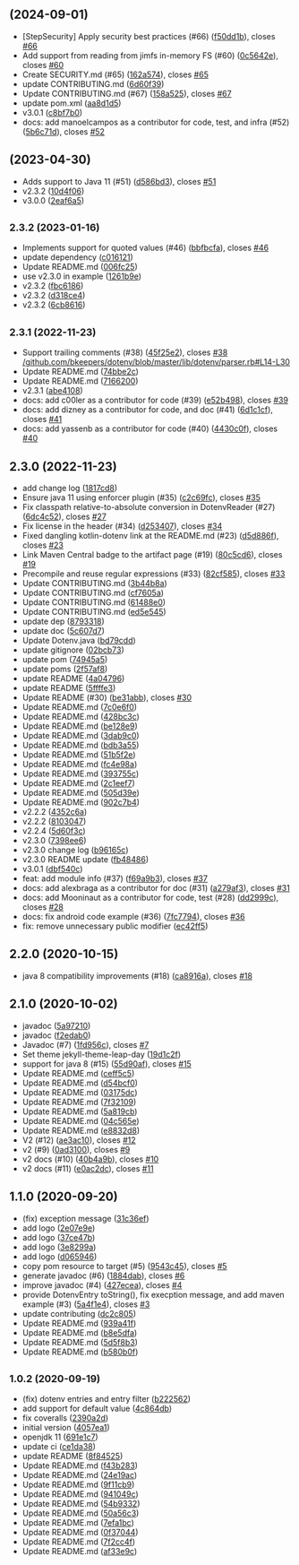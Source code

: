 ##  (2024-09-01)

* [StepSecurity] Apply security best practices (#66) ([f50dd1b](https://github.com/cdimascio/dotenv-java/commit/f50dd1b)), closes [#66](https://github.com/cdimascio/dotenv-java/issues/66)
* Add support from reading from jimfs in-memory FS (#60) ([0c5642e](https://github.com/cdimascio/dotenv-java/commit/0c5642e)), closes [#60](https://github.com/cdimascio/dotenv-java/issues/60)
* Create SECURITY.md (#65) ([162a574](https://github.com/cdimascio/dotenv-java/commit/162a574)), closes [#65](https://github.com/cdimascio/dotenv-java/issues/65)
* update CONTRIBUTING.md ([6d60f39](https://github.com/cdimascio/dotenv-java/commit/6d60f39))
* Update CONTRIBUTING.md (#67) ([158a525](https://github.com/cdimascio/dotenv-java/commit/158a525)), closes [#67](https://github.com/cdimascio/dotenv-java/issues/67)
* update pom.xml ([aa8d1d5](https://github.com/cdimascio/dotenv-java/commit/aa8d1d5))
* v3.0.1 ([c8bf7b0](https://github.com/cdimascio/dotenv-java/commit/c8bf7b0))
* docs: add manoelcampos as a contributor for code, test, and infra (#52) ([5b6c71d](https://github.com/cdimascio/dotenv-java/commit/5b6c71d)), closes [#52](https://github.com/cdimascio/dotenv-java/issues/52)



##  (2023-04-30)

* Adds support to Java 11 (#51) ([d586bd3](https://github.com/cdimascio/dotenv-java/commit/d586bd3)), closes [#51](https://github.com/cdimascio/dotenv-java/issues/51)
* v2.3.2 ([10d4f06](https://github.com/cdimascio/dotenv-java/commit/10d4f06))
* v3.0.0 ([2eaf6a5](https://github.com/cdimascio/dotenv-java/commit/2eaf6a5))



## <small>2.3.2 (2023-01-16)</small>

* Implements support for quoted values (#46) ([bbfbcfa](https://github.com/cdimascio/dotenv-java/commit/bbfbcfa)), closes [#46](https://github.com/cdimascio/dotenv-java/issues/46)
* update dependency ([c016121](https://github.com/cdimascio/dotenv-java/commit/c016121))
* Update README.md ([006fc25](https://github.com/cdimascio/dotenv-java/commit/006fc25))
* use v2.3.0 in example ([1261b9e](https://github.com/cdimascio/dotenv-java/commit/1261b9e))
* v2.3.2 ([fbc6186](https://github.com/cdimascio/dotenv-java/commit/fbc6186))
* v2.3.2 ([d318ce4](https://github.com/cdimascio/dotenv-java/commit/d318ce4))
* v2.3.2 ([6cb8616](https://github.com/cdimascio/dotenv-java/commit/6cb8616))



## <small>2.3.1 (2022-11-23)</small>

* Support trailing comments (#38) ([45f25e2](https://github.com/cdimascio/dotenv-java/commit/45f25e2)), closes [#38](https://github.com/cdimascio/dotenv-java/issues/38) [/github.com/bkeepers/dotenv/blob/master/lib/dotenv/parser.rb#L14-L30](https://github.com//github.com/bkeepers/dotenv/blob/master/lib/dotenv/parser.rb/issues/L14-L30)
* Update README.md ([74bbe2c](https://github.com/cdimascio/dotenv-java/commit/74bbe2c))
* Update README.md ([7166200](https://github.com/cdimascio/dotenv-java/commit/7166200))
* v2.3.1 ([abe4108](https://github.com/cdimascio/dotenv-java/commit/abe4108))
* docs: add c00ler as a contributor for code (#39) ([e52b498](https://github.com/cdimascio/dotenv-java/commit/e52b498)), closes [#39](https://github.com/cdimascio/dotenv-java/issues/39)
* docs: add dizney as a contributor for code, and doc (#41) ([6d1c1cf](https://github.com/cdimascio/dotenv-java/commit/6d1c1cf)), closes [#41](https://github.com/cdimascio/dotenv-java/issues/41)
* docs: add yassenb as a contributor for code (#40) ([4430c0f](https://github.com/cdimascio/dotenv-java/commit/4430c0f)), closes [#40](https://github.com/cdimascio/dotenv-java/issues/40)



## 2.3.0 (2022-11-23)

* add change log ([1817cd8](https://github.com/cdimascio/dotenv-java/commit/1817cd8))
* Ensure java 11 using enforcer plugin (#35) ([c2c69fc](https://github.com/cdimascio/dotenv-java/commit/c2c69fc)), closes [#35](https://github.com/cdimascio/dotenv-java/issues/35)
* Fix classpath relative-to-absolute conversion in DotenvReader (#27) ([6dc4c52](https://github.com/cdimascio/dotenv-java/commit/6dc4c52)), closes [#27](https://github.com/cdimascio/dotenv-java/issues/27)
* Fix license in the header (#34) ([d253407](https://github.com/cdimascio/dotenv-java/commit/d253407)), closes [#34](https://github.com/cdimascio/dotenv-java/issues/34)
* Fixed dangling kotlin-dotenv link at the README.md (#23) ([d5d886f](https://github.com/cdimascio/dotenv-java/commit/d5d886f)), closes [#23](https://github.com/cdimascio/dotenv-java/issues/23)
* Link Maven Central badge to the artifact page (#19) ([80c5cd6](https://github.com/cdimascio/dotenv-java/commit/80c5cd6)), closes [#19](https://github.com/cdimascio/dotenv-java/issues/19)
* Precompile and reuse regular expressions (#33) ([82cf585](https://github.com/cdimascio/dotenv-java/commit/82cf585)), closes [#33](https://github.com/cdimascio/dotenv-java/issues/33)
* Update CONTRIBUTING.md ([3b44b8a](https://github.com/cdimascio/dotenv-java/commit/3b44b8a))
* Update CONTRIBUTING.md ([cf7605a](https://github.com/cdimascio/dotenv-java/commit/cf7605a))
* Update CONTRIBUTING.md ([61488e0](https://github.com/cdimascio/dotenv-java/commit/61488e0))
* Update CONTRIBUTING.md ([ed5e545](https://github.com/cdimascio/dotenv-java/commit/ed5e545))
* update dep ([8793318](https://github.com/cdimascio/dotenv-java/commit/8793318))
* update doc ([5c607d7](https://github.com/cdimascio/dotenv-java/commit/5c607d7))
* Update Dotenv.java ([bd79cdd](https://github.com/cdimascio/dotenv-java/commit/bd79cdd))
* update gitignore ([02bcb73](https://github.com/cdimascio/dotenv-java/commit/02bcb73))
* update pom ([74945a5](https://github.com/cdimascio/dotenv-java/commit/74945a5))
* update poms ([2f57af8](https://github.com/cdimascio/dotenv-java/commit/2f57af8))
* update README ([4a04796](https://github.com/cdimascio/dotenv-java/commit/4a04796))
* update README ([5ffffe3](https://github.com/cdimascio/dotenv-java/commit/5ffffe3))
* Update README (#30) ([be31abb](https://github.com/cdimascio/dotenv-java/commit/be31abb)), closes [#30](https://github.com/cdimascio/dotenv-java/issues/30)
* Update README.md ([7c0e6f0](https://github.com/cdimascio/dotenv-java/commit/7c0e6f0))
* Update README.md ([428bc3c](https://github.com/cdimascio/dotenv-java/commit/428bc3c))
* Update README.md ([be128e9](https://github.com/cdimascio/dotenv-java/commit/be128e9))
* Update README.md ([3dab9c0](https://github.com/cdimascio/dotenv-java/commit/3dab9c0))
* Update README.md ([bdb3a55](https://github.com/cdimascio/dotenv-java/commit/bdb3a55))
* Update README.md ([51b5f2e](https://github.com/cdimascio/dotenv-java/commit/51b5f2e))
* Update README.md ([fc4e98a](https://github.com/cdimascio/dotenv-java/commit/fc4e98a))
* Update README.md ([393755c](https://github.com/cdimascio/dotenv-java/commit/393755c))
* Update README.md ([2c1eef7](https://github.com/cdimascio/dotenv-java/commit/2c1eef7))
* Update README.md ([505d39e](https://github.com/cdimascio/dotenv-java/commit/505d39e))
* Update README.md ([902c7b4](https://github.com/cdimascio/dotenv-java/commit/902c7b4))
* v2.2.2 ([4352c6a](https://github.com/cdimascio/dotenv-java/commit/4352c6a))
* v2.2.2 ([8103047](https://github.com/cdimascio/dotenv-java/commit/8103047))
* v2.2.4 ([5d60f3c](https://github.com/cdimascio/dotenv-java/commit/5d60f3c))
* v2.3.0 ([7398ee6](https://github.com/cdimascio/dotenv-java/commit/7398ee6))
* v2.3.0 change log ([b96165c](https://github.com/cdimascio/dotenv-java/commit/b96165c))
* v2.3.0 README update ([fb48486](https://github.com/cdimascio/dotenv-java/commit/fb48486))
* v3.0.1 ([dbf540c](https://github.com/cdimascio/dotenv-java/commit/dbf540c))
* feat: add module info (#37) ([f69a9b3](https://github.com/cdimascio/dotenv-java/commit/f69a9b3)), closes [#37](https://github.com/cdimascio/dotenv-java/issues/37)
* docs: add alexbraga as a contributor for doc (#31) ([a279af3](https://github.com/cdimascio/dotenv-java/commit/a279af3)), closes [#31](https://github.com/cdimascio/dotenv-java/issues/31)
* docs: add Mooninaut as a contributor for code, test (#28) ([dd2999c](https://github.com/cdimascio/dotenv-java/commit/dd2999c)), closes [#28](https://github.com/cdimascio/dotenv-java/issues/28)
* docs: fix android code example (#36) ([7fc7794](https://github.com/cdimascio/dotenv-java/commit/7fc7794)), closes [#36](https://github.com/cdimascio/dotenv-java/issues/36)
* fix: remove unnecessary public modifier ([ec42ff5](https://github.com/cdimascio/dotenv-java/commit/ec42ff5))



## 2.2.0 (2020-10-15)

* java 8 compatibility improvements (#18) ([ca8916a](https://github.com/cdimascio/dotenv-java/commit/ca8916a)), closes [#18](https://github.com/cdimascio/dotenv-java/issues/18)



## 2.1.0 (2020-10-02)

* javadoc ([5a97210](https://github.com/cdimascio/dotenv-java/commit/5a97210))
* javadoc ([f2edab0](https://github.com/cdimascio/dotenv-java/commit/f2edab0))
* Javadoc (#7) ([1fd956c](https://github.com/cdimascio/dotenv-java/commit/1fd956c)), closes [#7](https://github.com/cdimascio/dotenv-java/issues/7)
* Set theme jekyll-theme-leap-day ([19d1c2f](https://github.com/cdimascio/dotenv-java/commit/19d1c2f))
* support for java 8 (#15) ([55d90af](https://github.com/cdimascio/dotenv-java/commit/55d90af)), closes [#15](https://github.com/cdimascio/dotenv-java/issues/15)
* Update README.md ([ceff5c5](https://github.com/cdimascio/dotenv-java/commit/ceff5c5))
* Update README.md ([d54bcf0](https://github.com/cdimascio/dotenv-java/commit/d54bcf0))
* Update README.md ([03175dc](https://github.com/cdimascio/dotenv-java/commit/03175dc))
* Update README.md ([7f32109](https://github.com/cdimascio/dotenv-java/commit/7f32109))
* Update README.md ([5a819cb](https://github.com/cdimascio/dotenv-java/commit/5a819cb))
* Update README.md ([04c565e](https://github.com/cdimascio/dotenv-java/commit/04c565e))
* Update README.md ([e8832d8](https://github.com/cdimascio/dotenv-java/commit/e8832d8))
* V2 (#12) ([ae3ac10](https://github.com/cdimascio/dotenv-java/commit/ae3ac10)), closes [#12](https://github.com/cdimascio/dotenv-java/issues/12)
* v2 (#9) ([0ad3100](https://github.com/cdimascio/dotenv-java/commit/0ad3100)), closes [#9](https://github.com/cdimascio/dotenv-java/issues/9)
* v2 docs (#10) ([40b4a9b](https://github.com/cdimascio/dotenv-java/commit/40b4a9b)), closes [#10](https://github.com/cdimascio/dotenv-java/issues/10)
* v2 docs (#11) ([e0ac2dc](https://github.com/cdimascio/dotenv-java/commit/e0ac2dc)), closes [#11](https://github.com/cdimascio/dotenv-java/issues/11)



## 1.1.0 (2020-09-20)

* (fix) exception message ([31c36ef](https://github.com/cdimascio/dotenv-java/commit/31c36ef))
* add logo ([2e07e9e](https://github.com/cdimascio/dotenv-java/commit/2e07e9e))
* add logo ([37ce47b](https://github.com/cdimascio/dotenv-java/commit/37ce47b))
* add logo ([3e8299a](https://github.com/cdimascio/dotenv-java/commit/3e8299a))
* add logo ([d065946](https://github.com/cdimascio/dotenv-java/commit/d065946))
* copy pom resource to target (#5) ([9543c45](https://github.com/cdimascio/dotenv-java/commit/9543c45)), closes [#5](https://github.com/cdimascio/dotenv-java/issues/5)
* generate javadoc (#6) ([1884dab](https://github.com/cdimascio/dotenv-java/commit/1884dab)), closes [#6](https://github.com/cdimascio/dotenv-java/issues/6)
* improve javadoc (#4) ([427ecea](https://github.com/cdimascio/dotenv-java/commit/427ecea)), closes [#4](https://github.com/cdimascio/dotenv-java/issues/4)
* provide DotenvEntry toString(), fix execption message, and add maven example (#3) ([5a4f1e4](https://github.com/cdimascio/dotenv-java/commit/5a4f1e4)), closes [#3](https://github.com/cdimascio/dotenv-java/issues/3)
* update contributing ([dc2c805](https://github.com/cdimascio/dotenv-java/commit/dc2c805))
* Update README.md ([939a41f](https://github.com/cdimascio/dotenv-java/commit/939a41f))
* Update README.md ([b8e5dfa](https://github.com/cdimascio/dotenv-java/commit/b8e5dfa))
* Update README.md ([5d5f8b3](https://github.com/cdimascio/dotenv-java/commit/5d5f8b3))
* Update README.md ([b580b0f](https://github.com/cdimascio/dotenv-java/commit/b580b0f))



## <small>1.0.2 (2020-09-19)</small>

* (fix) dotenv entries and entry filter ([b222562](https://github.com/cdimascio/dotenv-java/commit/b222562))
* add support for default value ([4c864db](https://github.com/cdimascio/dotenv-java/commit/4c864db))
* fix coveralls ([2390a2d](https://github.com/cdimascio/dotenv-java/commit/2390a2d))
* initial version ([4057ea1](https://github.com/cdimascio/dotenv-java/commit/4057ea1))
* openjdk 11 ([691e1c7](https://github.com/cdimascio/dotenv-java/commit/691e1c7))
* update ci ([ce1da38](https://github.com/cdimascio/dotenv-java/commit/ce1da38))
* update README ([8f84525](https://github.com/cdimascio/dotenv-java/commit/8f84525))
* Update README.md ([f43b283](https://github.com/cdimascio/dotenv-java/commit/f43b283))
* Update README.md ([24e19ac](https://github.com/cdimascio/dotenv-java/commit/24e19ac))
* Update README.md ([9f11cb9](https://github.com/cdimascio/dotenv-java/commit/9f11cb9))
* Update README.md ([941049c](https://github.com/cdimascio/dotenv-java/commit/941049c))
* Update README.md ([54b9332](https://github.com/cdimascio/dotenv-java/commit/54b9332))
* Update README.md ([50a56c3](https://github.com/cdimascio/dotenv-java/commit/50a56c3))
* Update README.md ([7efa1bc](https://github.com/cdimascio/dotenv-java/commit/7efa1bc))
* Update README.md ([0f37044](https://github.com/cdimascio/dotenv-java/commit/0f37044))
* Update README.md ([7f2cc4f](https://github.com/cdimascio/dotenv-java/commit/7f2cc4f))
* Update README.md ([af33e9c](https://github.com/cdimascio/dotenv-java/commit/af33e9c))



